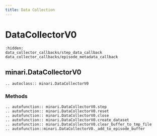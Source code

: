 ```yaml
---
title: Data Collection
---
```


# DataCollectorV0

```{toctree}
:hidden:
data_collector_callbacks/step_data_callback
data_collector_callbacks/episode_metadata_callback
```

## minari.DataCollectorV0

```{eval-rst}
.. autoclass:: minari.DataCollectorV0
```

### Methods

```{eval-rst}
.. autofunction:: minari.DataCollectorV0.step
.. autofunction:: minari.DataCollectorV0.reset
.. autofunction:: minari.DataCollectorV0.close
.. autofunction:: minari.DataCollectorV0.create_dataset
.. autofunction:: minari.DataCollectorV0.clear_buffer_to_tmp_file
.. autofunction::minari.DataCollectorV0._add_to_episode_buffer
```
